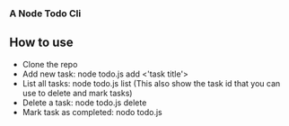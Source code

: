 ### A Node Todo Cli
## How to use
+ Clone the repo
+ Add new task: node todo.js add <'task title'>
+ List all tasks: node todo.js list (This also show the task id that you can use to delete and mark tasks)
+ Delete a task: node todo.js delete <task id>
+ Mark task as completed: nodo todo.js <task id>
